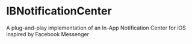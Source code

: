 IBNotificationCenter
====================

A plug-and-play implementation of an In-App Notification Center for iOS inspired by Facebook Messenger
